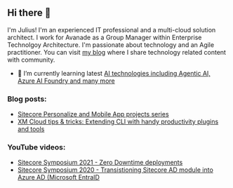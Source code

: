 ## Hi there 👋

I'm Julius! I'm an experienced IT professional and a multi-cloud solution architect. I work for Avanade as a Group Manager within Enterprise Technolgoy Architecture.  I'm passionate about technology and an Agile practitioner. You can visit [my blog](https://360agileweb.dev/) where I share technology related content with community.

- 🌱 I’m currently learning latest [AI technologies including Agentic AI, Azure AI Foundry and many more](https://ai.azure.com/)

### Blog posts:

- [Sitecore Personalize and Mobile App projects series](https://360agileweb.dev/2023/02/01/sitecore-personalize-and-mobile-app-projects-series/)
- [XM Cloud tips & tricks: Extending CLI with handy productivity plugins and tools](https://360agileweb.dev/2025/03/31/xm-cloud-tips-tricks-extending-cli-with-handy-productivity-plugins-and-tools/)

### YouTube videos:
- [Sitecore Symposium 2021 - Zero Downtime deployments](https://youtu.be/X139DtxzWTs?feature=shared)
- [Sitecore Symposium 2020 - Transistioning Sitecore AD module into Azure AD (Microsoft EntraID](https://youtu.be/JnsR6f7_d18?feature=shared)
